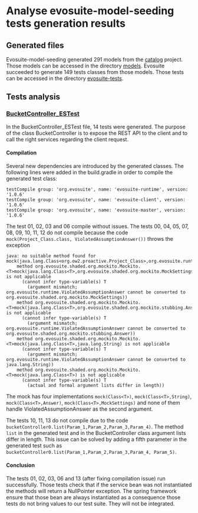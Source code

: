 # Analyse evosuite-model-seeding tests generation results

## Generated files

Evosuite-model-seeding generated 291 models from the [catalog](https://github.com/ow2-proactive/catalog) project. Those models can be accessed in the directory [models](models).
Evosuite succeeded to generate 149 tests classes from those models. Those tests can be accessed in the directory [evosuite-tests](evosuite-tests).

## Tests analysis

### [BucketController_ESTest](evosuite-tests/org/ow2/proactive/catalog/rest/controller/BucketController_ESTest.java)

In the BucketController_ESTest file, 14 tests were generated. The purpose of the class BucketController is to expose the REST API to the client and to call the right services regarding the client request.

#### Compilation

Several new dependencies are introduced by the generated classes. The following lines were added in the build.gradle in order to compile the generated test class:
```
testCompile group: 'org.evosuite', name: 'evosuite-runtime', version: '1.0.6'
testCompile group: 'org.evosuite', name: 'evosuite-client', version: '1.0.6'
testCompile group: 'org.evosuite', name: 'evosuite-master', version: '1.0.6'
```

The test 01, 02, 03 and 06 compile without issues.
The tests 00, 04, 05, 07, 08, 09, 10, 11, 12 do not compile because the code `mock(Project_Class.class, ViolatedAssumptionAnswer())` throws the exception
```
java: no suitable method found for mock(java.lang.Class<org.ow2.proactive.Project_Class>,org.evosuite.runtime.ViolatedAssumptionAnswer)
    method org.evosuite.shaded.org.mockito.Mockito.<T>mock(java.lang.Class<T>,org.evosuite.shaded.org.mockito.MockSettings) is not applicable
      (cannot infer type-variable(s) T
        (argument mismatch; org.evosuite.runtime.ViolatedAssumptionAnswer cannot be converted to org.evosuite.shaded.org.mockito.MockSettings))
    method org.evosuite.shaded.org.mockito.Mockito.<T>mock(java.lang.Class<T>,org.evosuite.shaded.org.mockito.stubbing.Answer) is not applicable
      (cannot infer type-variable(s) T
        (argument mismatch; org.evosuite.runtime.ViolatedAssumptionAnswer cannot be converted to org.evosuite.shaded.org.mockito.stubbing.Answer))
    method org.evosuite.shaded.org.mockito.Mockito.<T>mock(java.lang.Class<T>,java.lang.String) is not applicable
      (cannot infer type-variable(s) T
        (argument mismatch; org.evosuite.runtime.ViolatedAssumptionAnswer cannot be converted to java.lang.String))
    method org.evosuite.shaded.org.mockito.Mockito.<T>mock(java.lang.Class<T>) is not applicable
      (cannot infer type-variable(s) T
        (actual and formal argument lists differ in length))
```
The mock has four implementations `mock(Class<T>)`, `mock(Class<T>,String)`, `mock(Class<T>,Answer)`, `mock(Class<T>,MockSettings)` and none of them handle ViolatedAssumptionAnswer as the second argument.

The tests 10, 11, 13 do not compile due to the code `bucketController0.list(Param_1,Param_2,Param_3,Param_4)`. The method `list` in the generated test and in the BucketController class argument lists differ in length. This issue can be solved by adding a fifth parameter in the generated test such as `bucketController0.list(Param_1,Param_2,Param_3,Param_4, Param_5)`.

#### Conclusion

The tests 01, 02, 03, 06 and 13 (after fixing compilation issue) run successfully. Those tests check that if the service bean was not instantiated the methods will return a NullPointer exception. The spring framework ensure that those bean are always instantiated as a consequence those tests do not bring values to our test suite. They will not be integrated.

